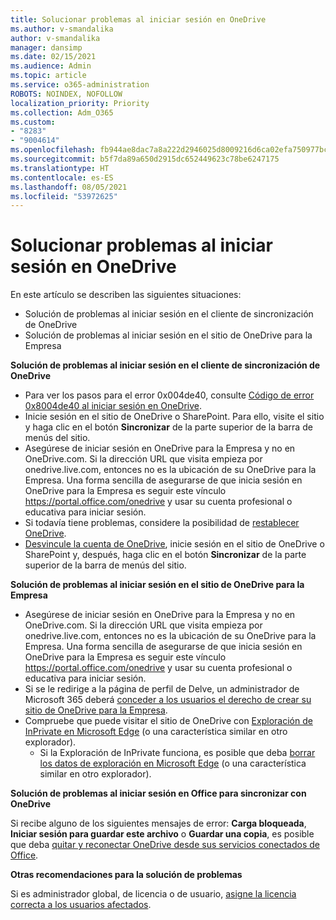 ```yaml
---
title: Solucionar problemas al iniciar sesión en OneDrive
ms.author: v-smandalika
author: v-smandalika
manager: dansimp
ms.date: 02/15/2021
ms.audience: Admin
ms.topic: article
ms.service: o365-administration
ROBOTS: NOINDEX, NOFOLLOW
localization_priority: Priority
ms.collection: Adm_O365
ms.custom:
- "8283"
- "9004614"
ms.openlocfilehash: fb944ae8dac7a8a222d2946025d8009216d6ca02efa750977bc9037bf578c8a1
ms.sourcegitcommit: b5f7da89a650d2915dc652449623c78be6247175
ms.translationtype: HT
ms.contentlocale: es-ES
ms.lasthandoff: 08/05/2021
ms.locfileid: "53972625"
---
```

# <a name="troubleshoot-signing-in-to-onedrive"></a>Solucionar problemas al iniciar sesión en OneDrive

En este artículo se describen las siguientes situaciones:

- Solución de problemas al iniciar sesión en el cliente de sincronización de OneDrive
- Solución de problemas al iniciar sesión en el sitio de OneDrive para la Empresa

**Solución de problemas al iniciar sesión en el cliente de sincronización de OneDrive**

- Para ver los pasos para el error 0x004de40, consulte [Código de error 0x8004de40 al iniciar sesión en OneDrive](/sharepoint/troubleshoot/administration/error-0x8004de40-in-onedrive).
- Inicie sesión en el sitio de OneDrive o SharePoint. Para ello, visite el sitio y haga clic en el botón **Sincronizar** de la parte superior de la barra de menús del sitio.
- Asegúrese de iniciar sesión en OneDrive para la Empresa y no en OneDrive.com. Si la dirección URL que visita empieza por onedrive.live.com, entonces no es la ubicación de su OneDrive para la Empresa. Una forma sencilla de asegurarse de que inicia sesión en OneDrive para la Empresa es seguir este vínculo https://portal.office.com/onedrive y usar su cuenta profesional o educativa para iniciar sesión.
- Si todavía tiene problemas, considere la posibilidad de [restablecer OneDrive](https://support.microsoft.com/office/reset-onedrive-34701e00-bf7b-42db-b960-84905399050c).
- [Desvincule la cuenta de OneDrive](https://support.microsoft.com/office/how-to-remove-an-account-in-onedrive-72699268-9e64-45bd-b723-9a19f4512fd1), inicie sesión en el sitio de OneDrive o SharePoint y, después, haga clic en el botón **Sincronizar** de la parte superior de la barra de menús del sitio.

**Solución de problemas al iniciar sesión en el sitio de OneDrive para la Empresa**

- Asegúrese de iniciar sesión en OneDrive para la Empresa y no en OneDrive.com. Si la dirección URL que visita empieza por onedrive.live.com, entonces no es la ubicación de su OneDrive para la Empresa. Una forma sencilla de asegurarse de que inicia sesión en OneDrive para la Empresa es seguir este vínculo https://portal.office.com/onedrive y usar su cuenta profesional o educativa para iniciar sesión.
- Si se le redirige a la página de perfil de Delve, un administrador de Microsoft 365 deberá [conceder a los usuarios el derecho de crear su sitio de OneDrive para la Empresa](https://support.microsoft.com/office/you-re-redirected-to-your-delve-profile-page-after-you-click-onedrive-on-the-microsoft-365-app-launcher-2af26640-9ddf-46c3-8912-6af30efcc7b0).
- Compruebe que puede visitar el sitio de OneDrive con [Exploración de InPrivate en Microsoft Edge](https://support.microsoft.com/microsoft-edge/browse-inprivate-in-microsoft-edge-e6f47704-340c-7d4f-b00d-d0cf35aa1fcc) (o una característica similar en otro explorador).
    - Si la Exploración de InPrivate funciona, es posible que deba [borrar los datos de exploración en Microsoft Edge](https://support.microsoft.com/microsoft-edge/view-and-delete-browser-history-in-microsoft-edge-00cf7943-a9e1-975a-a33d-ac10ce454ca4) (o una característica similar en otro explorador).

**Solución de problemas al iniciar sesión en Office para sincronizar con OneDrive**

Si recibe alguno de los siguientes mensajes de error: **Carga bloqueada**, **Iniciar sesión para guardar este archivo** o **Guardar una copia**, es posible que deba [quitar y reconectar OneDrive desde sus servicios conectados de Office](https://support.microsoft.com/office/how-to-resolve-upload-blocked-sign-into-save-this-file-or-save-a-copy-error-messages-32c7340c-f5fb-4ca0-a829-65d8120f81f8).

**Otras recomendaciones para la solución de problemas**

Si es administrador global, de licencia o de usuario, [asigne la licencia correcta a los usuarios afectados](/microsoft-365/admin/manage/assign-licenses-to-users).

